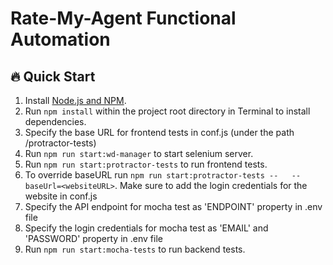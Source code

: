 # Rate-My-Agent Functional Automation

## 🔥 Quick Start

 1. Install [Node.js and NPM](https://nodejs.org).
 2. Run `npm install` within the project root directory in Terminal to install dependencies.
 3. Specify the base URL for frontend tests in conf.js (under the path  /protractor-tests)
 4. Run `npm run start:wd-manager` to start selenium server.
 5. Run `npm run start:protractor-tests` to run frontend tests.
 6. To override baseURL run `npm run start:protractor-tests --   --baseUrl=<websiteURL>`. Make sure to add the login credentials for the website in conf.js 
 7. Specify the API endpoint for mocha test as 'ENDPOINT' property in .env file
 8. Specify the login credentials for mocha test as 'EMAIL' and 'PASSWORD' property in .env file
 9. Run `npm run start:mocha-tests` to run backend tests. 

